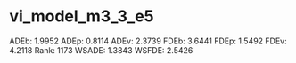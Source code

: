 # vi_model_m3_3_e5

ADEb: 1.9952
ADEp: 0.8114
ADEv: 2.3739
FDEb: 3.6441
FDEp: 1.5492
FDEv: 4.2118
Rank: 1173
WSADE: 1.3843
WSFDE: 2.5426